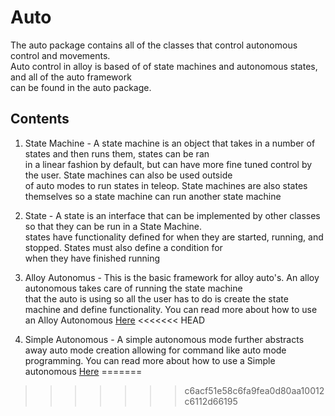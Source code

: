 # Auto

The auto package contains all of the classes that control autonomous control and movements. <br>
Auto control in alloy is based of of state machines and autonomous states, and all of the auto framework <br>
can be found in the auto package.

## Contents

1. State Machine - A state machine is an object that takes in a number of states and then runs them, states can be ran<br>
in a linear fashion by default, but can have more fine tuned control by the user. State machines can also be used outside <br>
of auto modes to run states in teleop. State machines are also states themselves so a state machine can run another state  machine

2. State - A state is an interface that can be implemented by other classes so that they can be run in a State Machine. <br>
states have functionality defined for when they are started, running, and stopped. States must also define a condition for <br>
when they have finished running

3. Alloy Autonomus - This is the basic framework for alloy auto's. An alloy autonomous takes care of running the state machine<br>
that the auto is using so all the user has to do is create the state machine and define functionality.
You can read more about how to use an Alloy Autonomous [Here](https://github.com/GarrettBurroughs/Alloy/wiki/Creating-An-Auto-Mode)
<<<<<<< HEAD

4. Simple Autonomous - A simple autonomous mode further abstracts away auto mode creation allowing 
for command like auto mode programming. You can read more about how to use a Simple autonomous [Here](https://github.com/GarrettBurroughs/Alloy/wiki/Creating-An-Auto-Mode)
=======
>>>>>>> c6acf51e58c6fa9fea0d80aa10012c6112d66195
